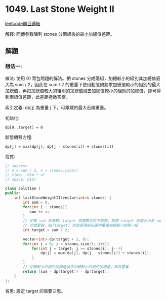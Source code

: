 # 1049. Last Stone Weight II

[leetcode題目連結](https://leetcode.com/problems/last-stone-weight-ii/)

解釋: 回傳參數陣列 stones 分兩組後的最小加總值差距。

## 解題

### 想法一:

做法: 使用 01 背包問題的解法。把 stones 分成兩組，加總較小的組別其加總值最大為 sum / 2，因此在 sum / 2 的重量下使用動態規劃求加總值較小的組別的最大加總值，再把加總值較大的組別的加總值減去加總值較小的組別的加總值，即可得到兩組值差距，此差距極微答案。

索引定義: dp[j] 為重量 j 下，可乘載的最大石頭重量。

初始化:
```
dp[0..target] = 0
```

狀態轉移方程:
```
dp[j] = max(dp[j], dp[j - stones[i]] + stones[i])
```

程式:
```c++
// success
// m = sum / 2, n = stones.size()
// time:  O(m * n)
// space: O(m)

class Solution {
public:
    int lastStoneWeightII(vector<int>& stones) {
        int sum = 0;
        for(int i : stones){
           sum += i; 
        } 
        // 如果 sum 為奇數、target 為整數且向下取整，那麼 target 的值必小於 sum / 2 
        // 也就是說，dp[target] 的值是兩組石頭中重量加總較小的那一組
        int target = sum / 2;
        
        vector<int> dp(target + 1, 0);
        for(int i = 0; i < stones.size(); i++){
            for(int j = target; j >= stones[i]; j--){
                dp[j] = max(dp[j], dp[j - stones[i]] + stones[i]);
            }
        }
        // 加總較大的組的加總值減去加總較小的組的加總值，即為答案
        return (sum - dp[target]) - dp[target];
    }
};
```

省思: 設定 target 的值要三思。

<!--

<br/>

### 想法二:

做法:

程式:

```c++
// success
// time:  O()
// space: O()


```

省思: 

<br/>

<!--
### 網路解一:

```c++

```
-->
